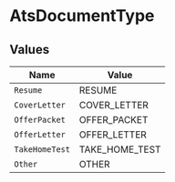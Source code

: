 # AtsDocumentType


## Values

| Name           | Value          |
| -------------- | -------------- |
| `Resume`       | RESUME         |
| `CoverLetter`  | COVER_LETTER   |
| `OfferPacket`  | OFFER_PACKET   |
| `OfferLetter`  | OFFER_LETTER   |
| `TakeHomeTest` | TAKE_HOME_TEST |
| `Other`        | OTHER          |